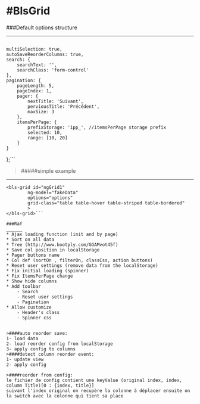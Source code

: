 #BlsGrid
========
###Default options structure
___________________________
>```var defaultOptions = {
    multiSelection: true,
    autoSaveReorderColumns: true,
    search: {
        searchText: '',
        searchClass: 'form-control'
    },
    pagination: {
        pageLength: 5,
        pageIndex: 1,
        pager: {
            nextTitle: 'Suivant',
            perviousTitle: 'Précédent',
            maxSize: 3
        },
        itemsPerPage: {
            prefixStorage: 'ipp_', //itemsPerPage storage prefix 
            selected: 10,
            range: [10, 20]
        }
    }
};```

>#####simple example 
_________________
```
<bls-grid id="ngGrid1" 
		ng-model="fakeData" 
		options="options"  
		grid-class="table table-hover table-striped table-bordered" 
		>
</bls-grid>```

###Ràf
______
* Ajax loading function (init and by page)
* Sort on all data
* Tree (http://www.bootply.com/GGAMvot45f)
* Save col position in localStorage
* Pager buttons name
* Col def (sortOn , filterOn, classCss, action buttons)
* Reset user settings (remove data from the localStorage)
* Fix initial loading (spinner)
* Fix ItemsPerPage change
* Show hide columns
* Add toolbar 
    - Search
    - Reset user settings
    - Pagination 
* Allow customize
    - Header's class 
    - Spinner css


>####auto reorder save:
1- load data
2- load reorder config from localStorage
3- apply config to columns
>####detect column reorder event:
1- update view 
2- apply config

>####reorder from config:
le fichier de config contient une keyValue (original index, index, column Title)[0 : {index, title}]
suivant l'index original on recupère la colonne à déplacer ensuite on la switch avec la colonne qui tient sa place
